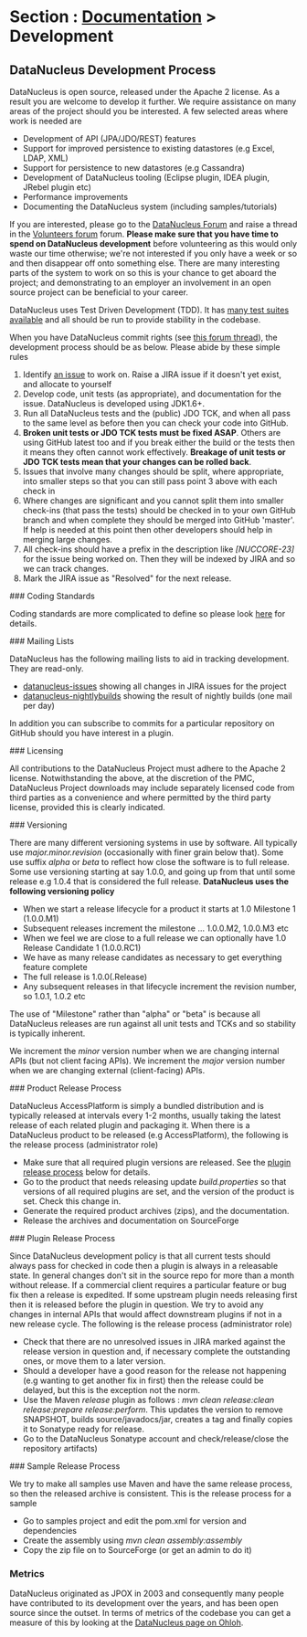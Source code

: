 <head><title>Development Process</title></head>

# Section : [Documentation](../index.html) > Development

## DataNucleus Development Process

DataNucleus is open source, released under the Apache 2 license. As a result you are welcome to develop it further. 
We require assistance on many areas of the project should you be interested. A few selected areas where work is needed are

* Development of API (JPA/JDO/REST) features
* Support for improved persistence to existing datastores (e.g Excel, LDAP, XML)
* Support for persistence to new datastores (e.g Cassandra)
* Development of DataNucleus tooling (Eclipse plugin, IDEA plugin, JRebel plugin etc)
* Performance improvements
* Documenting the DataNucleus system (including samples/tutorials)

If you are interested, please go to the [DataNucleus Forum](http://forum.datanucleus.org/) and raise a thread in the 
[Volunteers forum](http://www.datanucleus.org/servlet/forum/listthreads?forum=21) forum. 
__Please make sure that you have time to spend on DataNucleus development__ before volunteering as this would only waste our time otherwise; we're not 
interested if you only have a week or so and then disappear off onto something else. There are many interesting parts of the system to work on so 
this is your chance to get aboard the project; and demonstrating to an employer an involvement in an open source project can be beneficial
to your career.

DataNucleus uses Test Driven Development (TDD). It has [many test suites available](tests.html) and all should be run to provide stability in the codebase.

When you have DataNucleus commit rights (see [this forum thread](http://www.datanucleus.org/servlet/forum/viewthread_thread,75)), the 
development process should be as below. Please abide by these simple rules

1. Identify [an issue](http://issues.datanucleus.org) to work on. Raise a JIRA issue if it doesn't yet exist, and allocate to yourself
2. Develop code, unit tests (as appropriate), and documentation for the issue. DataNucleus is developed using JDK1.6+.
3. Run all DataNucleus tests and the (public) JDO TCK, and when all pass to the same level as before then you can check your code into GitHub.
4. __Broken unit tests or JDO TCK tests must be fixed ASAP__. Others are using GitHub latest too and if you break either the build or the tests 
then it means they often cannot work effectively. __Breakage of unit tests or JDO TCK tests mean that your changes can be rolled back__.
5. Issues that involve many changes should be split, where appropriate, into smaller steps so that you can still pass point 3 above with each check in
6. Where changes are significant and you cannot split them into smaller check-ins (that pass the tests) should be checked in to your own GitHub branch 
and when complete they should be merged into GitHub 'master'. If help is needed at this point then other developers should help in merging large changes.
7. All check-ins should have a prefix in the description like _[NUCCORE-23]_ for the issue being worked on. Then they will be indexed by JIRA and so we can track changes.
8. Mark the JIRA issue as "Resolved" for the next release.


<a name="codingstandards"/>
### Coding Standards

Coding standards are more complicated to define so please look [here](coding_standards.html) for details.


<a name="mailinglists"/>
### Mailing Lists

DataNucleus has the following mailing lists to aid in tracking development. They are read-only.

* [datanucleus-issues](https://lists.sourceforge.net/lists/listinfo/datanucleus-issues) showing all changes in JIRA issues for the project
* [datanucleus-nightlybuilds](https://lists.sourceforge.net/lists/listinfo/datanucleus-nightlybuilds) showing the result of nightly builds (one mail per day)

In addition you can subscribe to commits for a particular repository on GitHub should you have interest in a plugin.


<a name="licensing"/>
### Licensing

All contributions to the DataNucleus Project must adhere to the Apache 2 license. Notwithstanding the above, at the discretion of the PMC, 
DataNucleus Project downloads may include separately licensed code from third parties as a convenience and where permitted by the third party license, 
provided this is clearly indicated.


<a name="versioning"/>
### Versioning

There are many different versioning systems in use by software. All typically use _major.minor.revision_ 
(occasionally with finer grain below that). Some use suffix _alpha_ or _beta_ to reflect how close the software is to full release. 
Some use versioning starting at say 1.0.0, and going up from that until some release e.g 1.0.4 that is considered the full release. 
__DataNucleus uses the following versioning policy__

* When we start a release lifecycle for a product it starts at 1.0 Milestone 1 (1.0.0.M1)
* Subsequent releases increment the milestone ... 1.0.0.M2, 1.0.0.M3 etc
* When we feel we are close to a full release we can optionally have 1.0 Release Candidate 1 (1.0.0.RC1)
* We have as many release candidates as necessary to get everything feature complete
* The full release is 1.0.0(.Release)
* Any subsequent releases in that lifecycle increment the revision number, so 1.0.1, 1.0.2 etc

The use of "Milestone" rather than "alpha" or "beta" is because all DataNucleus releases are run against all unit tests 
and TCKs and so stability is typically inherent.

We increment the <i>minor</i> version number when we are changing internal APIs (but not client facing APIs).
We increment the <i>major</i> version number when we are changing external (client-facing) APIs.

<a name="productrelease"/>
### Product Release Process

DataNucleus AccessPlatform is simply a bundled distribution and is typically released at intervals every 1-2 months, usually taking the 
latest release of each related plugin and packaging it. When there is a DataNucleus product to be released (e.g AccessPlatform), the following is 
the release process (administrator role)

* Make sure that all required plugin versions are released. See the [plugin release process](#pluginrelease) below for details.
* Go to the product that needs releasing update _build.properties_ so that versions of all required plugins are set, and the 
version of the product is set. Check this change in.
* Generate the required product archives (zips), and the documentation.
* Release the archives and documentation on SourceForge


<a name="pluginrelease"/>
### Plugin Release Process

Since DataNucleus development policy is that all current tests should always pass for checked in code then a plugin is
always in a releasable state. In general changes don't sit in the source repo for more than a month without release.
If a commercial client requires a particular feature or bug fix then a release is expedited. If some upstream plugin
needs releasing first then it is released before the plugin in question. We try to avoid any changes in internal APIs
that would affect downstream plugins if not in a new release cycle. The following is the release process (administrator role)

* Check that there are no unresolved issues in JIRA marked against the release version in question and, if necessary complete 
the outstanding ones, or move them to a later version.
* Should a developer have a good reason for the release not happening (e.g wanting to get another fix in first) then the 
release could be delayed, but this is the exception not the norm.
* Use the Maven _release_ plugin as follows : _mvn clean release:clean release:prepare release:perform_. This updates the 
version to remove SNAPSHOT, builds source/javadocs/jar, creates a tag and finally copies it to Sonatype ready for release.
* Go to the DataNucleus Sonatype account and check/release/close the repository artifacts)

<a name="samplerelease"/>
### Sample Release Process

We try to make all samples use Maven and have the same release process, so then the released archive is consistent.
This is the release process for a sample

* Go to samples project and edit the pom.xml for version and dependencies
* Create the assembly using _mvn clean assembly:assembly_
* Copy the zip file on to SourceForge (or get an admin to do it)

### Metrics

DataNucleus originated as JPOX in 2003 and consequently many people have contributed to its development over the years, 
and has been open source since the outset. In terms of metrics of the codebase you can get a measure of this by looking
at the [DataNucleus page on Ohloh](http://www.ohloh.net/projects/datanucleus).
